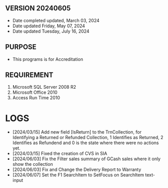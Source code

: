 ## VERSION 20240605
* Date completed updated, March 03, 2024
* Date updated Friday, May 07, 2024
* Date updated Tuesday, July 16, 2024

## PURPOSE
* This programs is for Accreditation

## REQUIREMENT
1. Microsoft SQL Server 2008 R2
2. Microsoft Office 2010
3. Access Run Time 2010

# LOGS
- [2024/03/15] Add new field [IsReturn] to the TrnCollection, for Identifying a Returned or Refunded Collection, 1 Identifies as Returned, 2 Identifies as Refundend and 0 is the state where there were no actions yet. 
- [2024/03/15] Fixed the creation of CVS in SIA
- [2024/06/03] Fix the Filter sales summary of GCash sales where it only show the collection
- [2024/06/03] Fix and Change the Delivery Report to Warranty
- [2024/06/07] Set the F1 SearchItem to SetFocus on SearchItem text-input 
